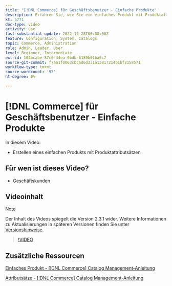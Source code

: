 ```yaml
---
title: "[!DNL Commerce] für Geschäftsbenutzer - Einfache Produkte"
description: Erfahren Sie, wie Sie ein einfaches Produkt mit Produktattributsätzen erstellen.
kt: 5771
doc-type: video
activity: use
last-substantial-update: 2022-12-28T00:00:00Z
feature: Configuration, System, Catalogs
topic: Commerce, Administration
role: Admin, Leader, User
level: Beginner, Intermediate
exl-id: 104bcabe-87c0-44ea-9bdb-6189b01ba6c7
source-git-commit: f7aa1f0063cbcad6d331a13817214b1bf2158571
workflow-type: tm+mt
source-wordcount: '95'
ht-degree: 0%

---
```


# [!DNL Commerce] für Geschäftsbenutzer - Einfache Produkte

In diesem Video:

- Erstellen eines einfachen Produkts mit Produktattributsätzen

## Für wen ist dieses Video?

- Geschäftskunden

## Videoinhalt

>[!NOTE]
>
>Der Inhalt des Videos spiegelt die Version 2.3.1 wider. Weitere Informationen zu Aktualisierungen in späteren Versionen finden Sie unter [Versionshinweise](https://experienceleague.adobe.com/docs/commerce-operations/release/notes/overview.html).

>[!VIDEO](https://video.tv.adobe.com/v/35956?quality=12&learn=on)

## Zusätzliche Ressourcen

[Einfaches Produkt - [!DNL Commerce] Catalog Management-Anleitung](https://experienceleague.adobe.com/docs/commerce-admin/catalog/products/types/product-create-simple.html)

[Attributsätze - [!DNL Commerce] Catalog Management-Anleitung](https://experienceleague.adobe.com/docs/commerce-admin/catalog/product-attributes/create/attribute-sets.html)
